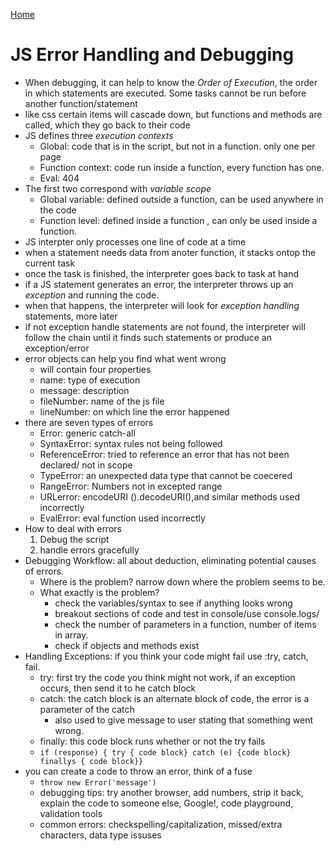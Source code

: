 [Home](README.md)

# JS Error Handling and Debugging
- When debugging, it can help to know the *Order of Execution*, the order in which statements are executed. Some tasks cannot be run before another function/statement
- like css  certain items will cascade down, but functions and methods are called, which they go back to their code
- JS defines three *execution contexts*
  - Global: code that is in the script, but not in a function. only one per page
  - Function context: code run inside a function, every function has one.
  - Eval: 404
- The first two correspond with *variable scope*
   - Global variable: defined outside a function, can be used anywhere in the code
   - Function level: defined inside a function , can only be used inside a function.
- JS interpter only processes one line of code at a time
- when a statement needs data from anoter function, it stacks ontop the current task
- once the task is finished, the interpreter goes back to task at hand
- if a JS statement generates an error, the interpreter throws up an *exception* and running the code.
- when that happens, the interpreter will look for *exception handling* statements, more later
- if not exception handle statements are not found, the interpreter will follow the chain until it finds such statements or produce an exception/error
- error objects can help you find what went wrong
  - will contain four properties
  - name: type of execution
  - message: description
  - fileNumber: name of the js file
  - lineNumber: on which line the error happened
- there are seven types of errors
  - Error: generic catch-all
  - SyntaxError: syntax rules not being followed
  - ReferenceError: tried to reference an error that has not been declared/ not in scope
  - TypeError: an unexpected data type that cannot be coecered
  - RangeError: Numbers not in excepted range
  - URLerror: encodeURI ().decodeURI(),and similar methods used incorrectly 
  - EvalError: eval function used incorrectly
- How to deal with errors
  1. Debug the script
  2. handle errors gracefully
- Debugging Workflow: all about deduction, eliminating potential causes of errors.
  - Where is the problem? narrow down where the problem seems to be.
  - What exactly is the problem? 
    - check the variables/syntax to see if anything looks wrong
    - breakout sections of code and test in console/use console.logs/
    - check the number of parameters in a function, number of items in array.
    - check if objects and methods exist
- Handling Exceptions: if you think your code might fail use :try, catch, fail.
  - try: first try the code you think might not work, if an exception occurs, then send it to he catch block
  - catch: the catch block is an alternate block of code, the error is a parameter of the catch
    - also used to give message to user stating that something went wrong.
  - finally: this code block runs whether or not the try fails
  - ` if (response) { try { code block} catch (e) {code block} finallys { code block}} `
- you can create a code to throw an error, think of a fuse
  - ` throw new Error('message') `
  - debugging tips: try another browser, add numbers, strip it back, explain the code to someone else, Google!,  code playground, validation tools
  - common errors: checkspelling/capitalization, missed/extra characters, data type issuses
